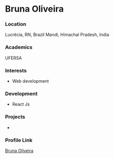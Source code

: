 # Bruna Oliveira

### Location

Lucrécia, RN, Brazil
Mandi, Himachal Pradesh, India

### Academics

UFERSA

### Interests

- Web development

### Development

- React Js

### Projects

-

### Profile Link

[Bruna Oliveira](https://github.com/bruna-luc)

